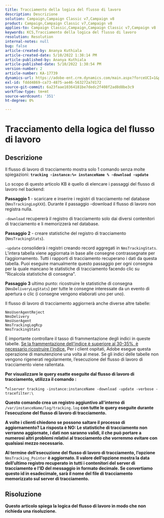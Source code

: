 ```yaml
---
title: Tracciamento della logica del flusso di lavoro
description: Descrizione
solution: Campaign,Campaign Classic v7,Campaign v8
product: Campaign,Campaign Classic v7,Campaign v8
applies-to: Campaign Classic,Campaign,Campaign Classic v7,Campaign v8
keywords: KCS,Tracciamento della logica del flusso di lavoro
resolution: Resolution
internal-notes: null
bug: false
article-created-by: Ananya Kuthiala
article-created-date: 5/10/2022 1:38:14 PM
article-published-by: Ananya Kuthiala
article-published-date: 5/10/2022 1:38:54 PM
version-number: 2
article-number: KA-17739
dynamics-url: https://adobe-ent.crm.dynamics.com/main.aspx?forceUCI=1&pagetype=entityrecord&etn=knowledgearticle&id=b1655370-66d0-ec11-a7b5-0022480a8e40
exl-id: fddd4869-ca73-4875-ae46-563272a7d172
source-git-commit: 6a23faae10364181be7dedc2f408f2ad8d8be3c9
workflow-type: tm+mt
source-wordcount: '351'
ht-degree: 0%

---
```


# Tracciamento della logica del flusso di lavoro

## Descrizione


Il flusso di lavoro di tracciamento mostra solo 1 comando senza molte spiegazioni: <b>`tracking -instance:%= instanceName % -download -update`</b>



Lo scopo di questo articolo KB è quello di elencare i passaggi del flusso di lavoro nel backend:

<b>Passaggio 1</b> - scaricare e inserire i registri di tracciamento nel database (`NmsTrackingLogXXX`). Durante il passaggio -download il flusso di lavoro non registra nulla.

`-download` recupererà il registro di tracciamento solo dai diversi contenitori di tracciamento e li memorizzerà nel database.

<b>Passaggio 2</b> - creare statistiche del registro di tracciamento (`NmsTrackingStats`).

`-update` consoliderà i registri creando record aggregati in `NmsTrackingStats`. L’intera tabella viene aggiornata in base alle consegne contrassegnate per l’aggiornamento. Tutti i rapporti di tracciamento recuperano i dati da questa tabella. Puoi eseguire manualmente questo passaggio per ogni consegna per la quale mancano le statistiche di tracciamento facendo clic su &quot;Ricalcola statistiche di consegna&quot;.

<b>Passaggio 3</b> ultimo punto: ricostruire le statistiche di consegna (`NmsDeliveryLogStats`) per tutte le consegne interessate da un evento di apertura o clic (i consegne vengono elaborati uno per uno).

Il flusso di lavoro di tracciamento aggiornerà anche diverse altre tabelle:

```
NmsUserAgentReject 
NmsDelivery 
NmsUserAgent 
NmsTrackingLogRcp 
NmsTrackingStats
```

È importante controllare il tasso di frammentazione degli indici in queste tabelle. <u>Se la frammentazione dell&#39;indice è superiore al 30-35%, è necessario ricostruire l&#39;indice.</u> Per i client ospitati, Adobe esegue questa operazione di manutenzione una volta al mese. Se gli indici delle tabelle non vengono rigenerati regolarmente, l’esecuzione del flusso di lavoro di tracciamento viene rallentata.

<b>Per visualizzare le query esatte eseguite dal flusso di lavoro di tracciamento, utilizza il comando :</b>

*`nlserver tracking -instance:instanceName -download -update -verbose -tracefilter:\`<b>

Questo comando crea un registro aggiuntivo all&#39;interno di </b>`/var/instanceName/log/tracking.log` <b>con tutte le query eseguite durante l’esecuzione del flusso di lavoro di tracciamento.

A volte i clienti chiedono se possono saltare il processo di aggiornamento? La risposta è NO: Le statistiche di tracciamento non verranno aggiornate, i dati non saranno validi, il che può portare a numerosi altri problemi relativi al tracciamento che vorremmo evitare con qualsiasi mezzo necessario.

Al termine dell’esecuzione del flusso di lavoro di tracciamento, l’opzione </b>`NmsTracking_Pointer` <b>è aggiornato. Il valore dell’opzione mostra la data dell’ultimo registro recuperato in tutti i contenitori del server di tracciamento e l’ID del messaggio in formato decimale. Se convertiamo questo id in esadecimale, sarà il nome del file di tracciamento memorizzato sul server di tracciamento.


## Risoluzione


Questo articolo spiega la logica del flusso di lavoro in modo che non richieda una risoluzione.
